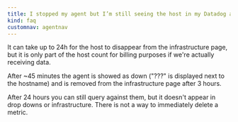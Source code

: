```yaml
---
title: I stopped my agent but I’m still seeing the host in my Datadog account. 
kind: faq
customnav: agentnav
---
```


It can take up to 24h for the host to disappear from the infrastructure page,
but it is only part of the host count for billing purposes if we're
actually receiving data.

After ~45 minutes the agent is showed as down ("???" is displayed next to the hostname) and is removed from the infrastructure page after 3 hours.

After 24 hours you can still query against them, but it doesn't appear in drop downs or infrastructure. There is not a way to immediately delete a metric.